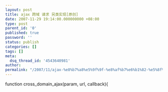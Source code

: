 ```yaml
---
layout: post
title: ajax 跨域 请求 另类实现[原创]
date: 2007-11-29 19:14:00.000000000 +08:00
type: post
parent_id: '0'
published: true
password: ''
status: publish
categories: []
tags: []
meta:
  dsq_thread_id: '4543640981'
author: 
permalink: "/2007/11/ajax-%e8%b7%a8%e5%9f%9f-%e8%af%b7%e6%b1%82-%e5%8f%a6%e7%b1%bb%e5%ae%9e%e7%8e%b0%e5%8e%9f%e5%88%9b.html"
---
```

function cross\_domain\_ajax(param, url, callback){
